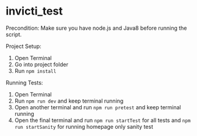# invicti_test

Precondition:
Make sure you have node.js and Java8 before running the script.

Project Setup:
1. Open Terminal
2. Go into project folder
3. Run `npm install`

Running Tests:
1. Open Terminal
2. Run `npm run dev` and keep terminal running
3. Open another terminal and run `npm run pretest` and keep terminal running
4. Open the final terminal and run `npm run startTest` for all tests and `npm run startSanity` for running homepage only sanity test

